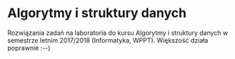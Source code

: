 # Algorytmy i struktury danych

Rozwiązania zadań na laboratoria do kursu Algorytmy i struktury danych w semestrze letnim 2017/2018 (Informatyka, WPPT). Większość działa poprawnie :--)

